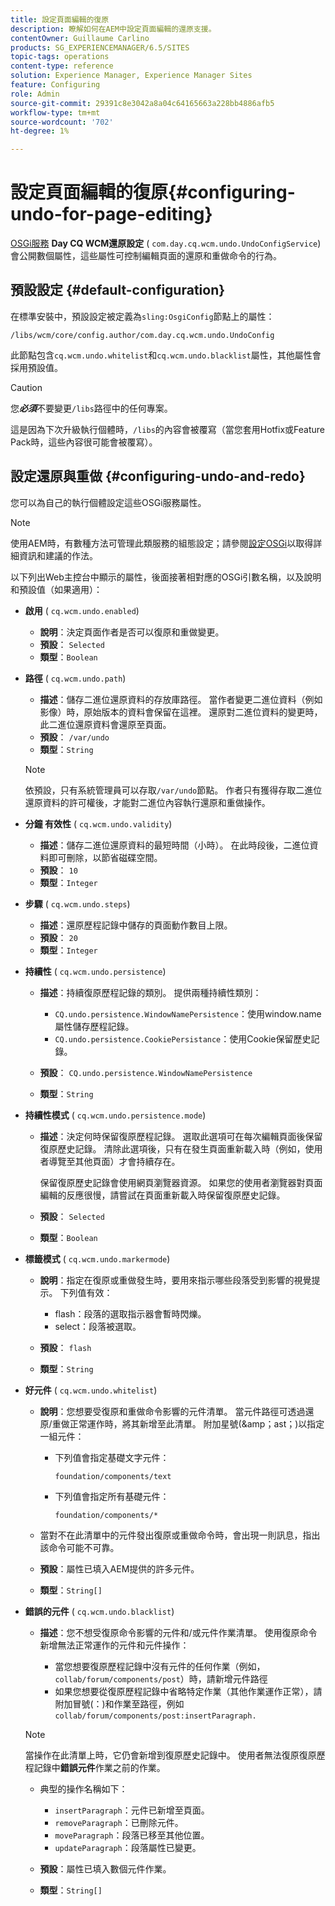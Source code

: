```yaml
---
title: 設定頁面編輯的復原
description: 瞭解如何在AEM中設定頁面編輯的還原支援。
contentOwner: Guillaume Carlino
products: SG_EXPERIENCEMANAGER/6.5/SITES
topic-tags: operations
content-type: reference
solution: Experience Manager, Experience Manager Sites
feature: Configuring
role: Admin
source-git-commit: 29391c8e3042a8a04c64165663a228bb4886afb5
workflow-type: tm+mt
source-wordcount: '702'
ht-degree: 1%

---
```


# 設定頁面編輯的復原{#configuring-undo-for-page-editing}

[OSGi服務](/help/sites-deploying/configuring-osgi.md) **Day CQ WCM還原設定** ( `com.day.cq.wcm.undo.UndoConfigService`)會公開數個屬性，這些屬性可控制編輯頁面的還原和重做命令的行為。

## 預設設定 {#default-configuration}

在標準安裝中，預設設定被定義為`sling:OsgiConfig`節點上的屬性：

`/libs/wcm/core/config.author/com.day.cq.wcm.undo.UndoConfig`

此節點包含`cq.wcm.undo.whitelist`和`cq.wcm.undo.blacklist`屬性，其他屬性會採用預設值。

>[!CAUTION]
>
>您&#x200B;***必須***&#x200B;不要變更`/libs`路徑中的任何專案。
>
>這是因為下次升級執行個體時，`/libs`的內容會被覆寫（當您套用Hotfix或Feature Pack時，這些內容很可能會被覆寫）。

## 設定還原與重做 {#configuring-undo-and-redo}

您可以為自己的執行個體設定這些OSGi服務屬性。

>[!NOTE]
>
>使用AEM時，有數種方法可管理此類服務的組態設定；請參閱[設定OSGi](/help/sites-deploying/configuring-osgi.md)以取得詳細資訊和建議的作法。

以下列出Web主控台中顯示的屬性，後面接著相對應的OSGi引數名稱，以及說明和預設值（如果適用）：

* **啟用**
( `cq.wcm.undo.enabled`)

   * **說明**：決定頁面作者是否可以復原和重做變更。
   * **預設**： `Selected`
   * **類型**：`Boolean`

* **路徑**
( `cq.wcm.undo.path`)

   * **描述**：儲存二進位還原資料的存放庫路徑。 當作者變更二進位資料（例如影像）時，原始版本的資料會保留在這裡。 還原對二進位資料的變更時，此二進位還原資料會還原至頁面。
   * **預設**： `/var/undo`
   * **類型**：`String`

  >[!NOTE]
  >
  >依預設，只有系統管理員可以存取`/var/undo`節點。 作者只有獲得存取二進位還原資料的許可權後，才能對二進位內容執行還原和重做操作。

* **分鐘 有效性**
( `cq.wcm.undo.validity`)

   * **描述**：儲存二進位還原資料的最短時間（小時）。 在此時段後，二進位資料即可刪除，以節省磁碟空間。
   * **預設**： `10`
   * **類型**：`Integer`

* **步驟**
( `cq.wcm.undo.steps`)

   * **描述**：還原歷程記錄中儲存的頁面動作數目上限。
   * **預設**： `20`
   * **類型**：`Integer`

* **持續性**
( `cq.wcm.undo.persistence`)

   * **描述**：持續復原歷程記錄的類別。 提供兩種持續性類別：

      * `CQ.undo.persistence.WindowNamePersistence`：使用window.name屬性儲存歷程記錄。
      * `CQ.undo.persistence.CookiePersistance`：使用Cookie保留歷史記錄。

   * **預設**： `CQ.undo.persistence.WindowNamePersistence`
   * **類型**：`String`

* **持續性模式**
( `cq.wcm.undo.persistence.mode`)

   * **描述**：決定何時保留復原歷程記錄。 選取此選項可在每次編輯頁面後保留復原歷史記錄。 清除此選項後，只有在發生頁面重新載入時（例如，使用者導覽至其他頁面）才會持續存在。

     保留復原歷史記錄會使用網頁瀏覽器資源。 如果您的使用者瀏覽器對頁面編輯的反應很慢，請嘗試在頁面重新載入時保留復原歷史記錄。

   * **預設**： `Selected`
   * **類型**：`Boolean`

* **標籤模式**
( `cq.wcm.undo.markermode`)

   * **說明**：指定在復原或重做發生時，要用來指示哪些段落受到影響的視覺提示。 下列值有效：

      * flash：段落的選取指示器會暫時閃爍。
      * select：段落被選取。

   * **預設**： `flash`
   * **類型**：`String`

* **好元件**
( `cq.wcm.undo.whitelist`)

   * **說明**：您想要受復原和重做命令影響的元件清單。 當元件路徑可透過還原/重做正常運作時，將其新增至此清單。 附加星號(&amp;amp；ast；)以指定一組元件：

      * 下列值會指定基礎文字元件：

        `foundation/components/text`

      * 下列值會指定所有基礎元件：

        `foundation/components/*`

   * 當對不在此清單中的元件發出復原或重做命令時，會出現一則訊息，指出該命令可能不可靠。

   * **預設**：屬性已填入AEM提供的許多元件。
   * **類型**：`String[]`

* **錯誤的元件**
( `cq.wcm.undo.blacklist`)

   * **描述**：您不想受復原命令影響的元件和/或元件作業清單。 使用復原命令新增無法正常運作的元件和元件操作：

      * 當您想要復原歷程記錄中沒有元件的任何作業（例如，`collab/forum/components/post`）時，請新增元件路徑
      * 如果您想要從復原歷程記錄中省略特定作業（其他作業運作正常），請附加冒號(：)和作業至路徑，例如`collab/forum/components/post:insertParagraph.`

  >[!NOTE]
  >
  >當操作在此清單上時，它仍會新增到復原歷史記錄中。 使用者無法復原復原歷程記錄中&#x200B;**錯誤元件**&#x200B;作業之前的作業。

   * 典型的操作名稱如下：

      * `insertParagraph`：元件已新增至頁面。
      * `removeParagraph`：已刪除元件。
      * `moveParagraph`：段落已移至其他位置。
      * `updateParagraph`：段落屬性已變更。

   * **預設**：屬性已填入數個元件作業。
   * **類型**：`String[]`
